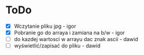 # ToDo
 - [x] Wczytanie pliku jpg - igor
 - [x] Pobranie go do arraya i zamiana na b/w - igor
 - [ ] do kazdej wartosci w arrayu dac znak ascii - dawid
 - [ ] wyświetlić/zapisać do pliku - dawid